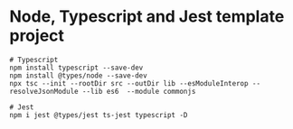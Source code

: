 # Node, Typescript and Jest template project

```
# Typescript
npm install typescript --save-dev
npm install @types/node --save-dev
npx tsc --init --rootDir src --outDir lib --esModuleInterop --resolveJsonModule --lib es6  --module commonjs

# Jest
npm i jest @types/jest ts-jest typescript -D
```